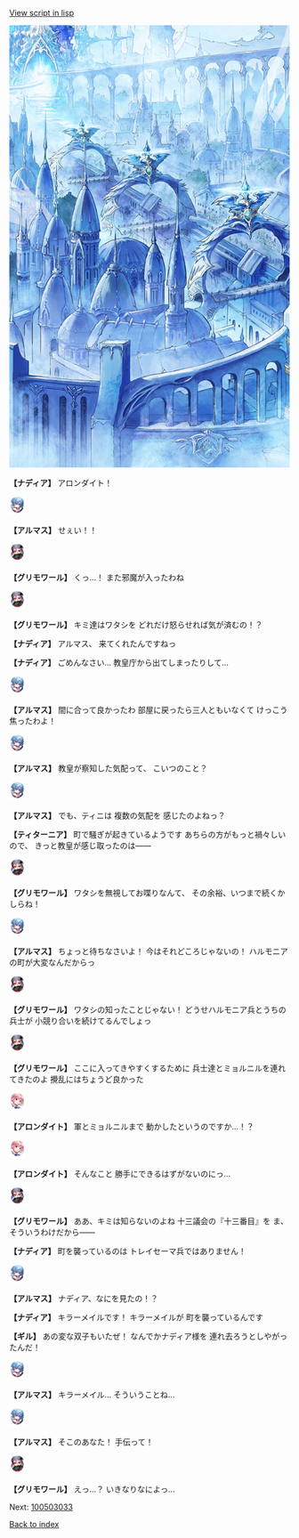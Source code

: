 [View script in lisp](../scripts/100503023.txt)

![400_angel_town_daytime.png](../images/backgrounds/400_angel_town_daytime.png)

**【ナディア】**
アロンダイト！

<img src="../images/units/3103811.png" alt="3103811.png" height="34"/>

**【アルマス】**
せぇい！！

<img src="../images/units/3501711.png" alt="3501711.png" height="34"/>

**【グリモワール】**
くっ…！
また邪魔が入ったわね

<img src="../images/units/3501711.png" alt="3501711.png" height="34"/>

**【グリモワール】**
キミ達はワタシを
どれだけ怒らせれば気が済むの！？

**【ナディア】**
アルマス、
来てくれたんですねっ

**【ナディア】**
ごめんなさい…
教皇庁から出てしまったりして…

<img src="../images/units/3103811.png" alt="3103811.png" height="34"/>

**【アルマス】**
間に合って良かったわ
部屋に戻ったら三人ともいなくて
けっこう焦ったわよ！

<img src="../images/units/3103811.png" alt="3103811.png" height="34"/>

**【アルマス】**
教皇が察知した気配って、
こいつのこと？

<img src="../images/units/3103811.png" alt="3103811.png" height="34"/>

**【アルマス】**
でも、ティニは
複数の気配を
感じたのよねっ？

**【ティターニア】**
町で騒ぎが起きているようです
あちらの方がもっと禍々しいので、
きっと教皇が感じ取ったのは――

<img src="../images/units/3501711.png" alt="3501711.png" height="34"/>

**【グリモワール】**
ワタシを無視してお喋りなんて、
その余裕、いつまで続くかしらね！

<img src="../images/units/3103811.png" alt="3103811.png" height="34"/>

**【アルマス】**
ちょっと待ちなさいよ！
今はそれどころじゃないの！
ハルモニアの町が大変なんだからっ

<img src="../images/units/3501711.png" alt="3501711.png" height="34"/>

**【グリモワール】**
ワタシの知ったことじゃない！
どうせハルモニア兵とうちの兵士が
小競り合いを続けてるんでしょっ

<img src="../images/units/3501711.png" alt="3501711.png" height="34"/>

**【グリモワール】**
ここに入ってきやすくするために
兵士達とミョルニルを連れてきたのよ
攪乱にはちょうど良かった

<img src="../images/units/3100711.png" alt="3100711.png" height="34"/>

**【アロンダイト】**
軍とミョルニルまで
動かしたというのですか…！？

<img src="../images/units/3100711.png" alt="3100711.png" height="34"/>

**【アロンダイト】**
そんなこと
勝手にできるはずがないのにっ…

<img src="../images/units/3501711.png" alt="3501711.png" height="34"/>

**【グリモワール】**
ああ、キミは知らないのよね
十三議会の『十三番目』を
ま、そういうわけだから――

**【ナディア】**
町を襲っているのは
トレイセーマ兵ではありません！

<img src="../images/units/3103811.png" alt="3103811.png" height="34"/>

**【アルマス】**
ナディア、なにを見たの！？

**【ナディア】**
キラーメイルです！
キラーメイルが
町を襲っているんです

**【ギル】**
あの変な双子もいたぜ！
なんでかナディア様を
連れ去ろうとしやがったんだ！

<img src="../images/units/3103811.png" alt="3103811.png" height="34"/>

**【アルマス】**
キラーメイル…
そういうことね…

<img src="../images/units/3103811.png" alt="3103811.png" height="34"/>

**【アルマス】**
そこのあなた！
手伝って！

<img src="../images/units/3501711.png" alt="3501711.png" height="34"/>

**【グリモワール】**
えっ…？
いきなりなによっ…

Next: [100503033](100503033.md)

[Back to index](index.md)
